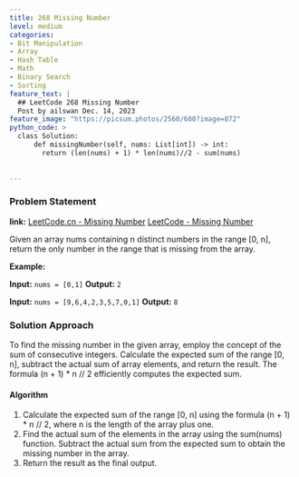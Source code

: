 ```yaml
---
title: 268 Missing Number
level: medium
categories:
- Bit Manipulation
- Array
- Hash Table
- Math
- Binary Search
- Sorting
feature_text: |
  ## LeetCode 268 Missing Number
  Post by ailswan Dec. 14, 2023
feature_image: "https://picsum.photos/2560/600?image=872"
python_code: >
  class Solution:
      def missingNumber(self, nums: List[int]) -> int:
        return (len(nums) + 1) * len(nums)//2 - sum(nums)
      
         
---
```


### Problem Statement
**link:**
[LeetCode.cn - Missing Number](https://leetcode.cn/problems/missing-number/)
[LeetCode - Missing Number](https://leetcode.com/problems/missing-number/)

 
Given an array nums containing n distinct numbers in the range [0, n], return the only number in the range that is missing from the array.

 
**Example:**

**Input:** `nums = [0,1]`
**Output:** `2`
 
**Input:** `nums = [9,6,4,2,3,5,7,0,1]`
**Output:** `8`

### Solution Approach
To find the missing number in the given array, employ the concept of the sum of consecutive integers. Calculate the expected sum of the range [0, n], subtract the actual sum of array elements, and return the result. The formula (n + 1) * n // 2 efficiently computes the expected sum.

#### Algorithm
1. Calculate the expected sum of the range [0, n] using the formula (n + 1) * n // 2, where n is the length of the array plus one.
2. Find the actual sum of the elements in the array using the sum(nums) function.
Subtract the actual sum from the expected sum to obtain the missing number in the array.
3. Return the result as the final output.